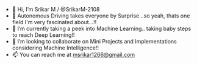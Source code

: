 - 👋 Hi, I’m Srikar M / @SrikarM-2108
- 👀 Autonomous Driving takes everyone by Surprise...so yeah, thats one field I'm very fascinated about...!!
- 🌱 I’m currently taking a peek into Machine Learning.. taking baby steps to reach Deep Learning!!
- 💞️ I’m looking to collaborate on Mini Projects and Implementations considering Machine Intelligence!!
- 📫 You can reach me at msrikar1266@gmail.com

<!---
SrikarM-2108/SrikarM-2108 is a ✨ special ✨ repository because its `README.md` (this file) appears on your GitHub profile.
You can click the Preview link to take a look at your changes.
--->
